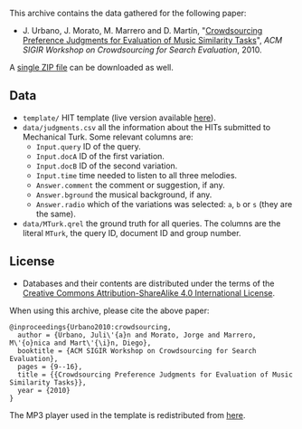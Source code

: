 This archive contains the data gathered for the following paper:

 * J. Urbano, J. Morato, M. Marrero and D. Martín, "[Crowdsourcing Preference Judgments for Evaluation of Music Similarity Tasks](http://julian-urbano.info/files/publications/012-crowdsourcing-preference-judgments-evaluation-music-similarity-tasks.pdf)", *ACM SIGIR Workshop on Crowdsourcing for Search Evaluation*, 2010.

A [single ZIP file](https://github.com/julian-urbano/sigir2010-crowdsourcing/archive/master.zip) can be downloaded as well.

## Data

* `template/` HIT template (live version available [here](http://julian-urbano.github.io/sigir2010-crowdsourcing/template/)).
* `data/judgments.csv` all the information about the HITs submitted to Mechanical Turk. Some relevant columns are:
  * `Input.query` ID of the query.
  * `Input.docA` ID of the first variation.
  * `Input.docB` ID of the second variation.
  * `Input.time` time needed to listen to all three melodies.
  * `Answer.comment` the comment or suggestion, if any.
  * `Answer.bground` the musical background, if any.
  * `Answer.radio` which of the variations was selected: `a`, `b` or `s` (they are the same).
* `data/MTurk.qrel` the ground truth for all queries. The columns are the literal `MTurk`, the query ID, document ID and group number. 

## License

 * Databases and their contents are distributed under the terms of the [Creative Commons Attribution-ShareAlike 4.0 International License](http://creativecommons.org/licenses/by-sa/4.0/).

When using this archive, please cite the above paper:

    @inproceedings{Urbano2010:crowdsourcing,
      author = {Urbano, Juli\'{a}n and Morato, Jorge and Marrero, M\'{o}nica and Mart\'{\i}n, Diego},
      booktitle = {ACM SIGIR Workshop on Crowdsourcing for Search Evaluation},
      pages = {9--16},
      title = {{Crowdsourcing Preference Judgments for Evaluation of Music Similarity Tasks}},
      year = {2010}
    }

The MP3 player used in the template is redistributed from [here](http://flash-mp3-player.net/players/).
